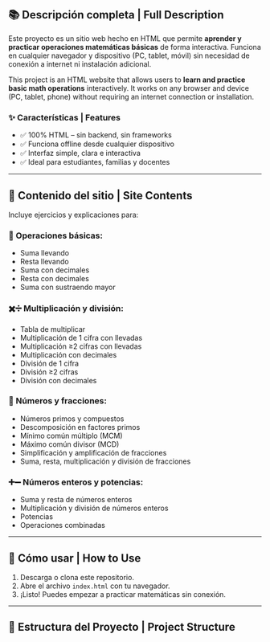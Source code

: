 
## 📚 Descripción completa | Full Description

Este proyecto es un sitio web hecho en HTML que permite **aprender y practicar operaciones matemáticas básicas** de forma interactiva. Funciona en cualquier navegador y dispositivo (PC, tablet, móvil) sin necesidad de conexión a internet ni instalación adicional.

This project is an HTML website that allows users to **learn and practice basic math operations** interactively. It works on any browser and device (PC, tablet, phone) without requiring an internet connection or installation.

### ✨ Características | Features

- ✅ 100% HTML – sin backend, sin frameworks
- ✅ Funciona offline desde cualquier dispositivo
- ✅ Interfaz simple, clara e interactiva
- ✅ Ideal para estudiantes, familias y docentes

---

## 🧮 Contenido del sitio | Site Contents

Incluye ejercicios y explicaciones para:

### 🧠 Operaciones básicas:
- Suma llevando  
- Resta llevando  
- Suma con decimales  
- Resta con decimales  
- Suma con sustraendo mayor

### ✖️➗ Multiplicación y división:
- Tabla de multiplicar  
- Multiplicación de 1 cifra con llevadas  
- Multiplicación ≥2 cifras con llevadas  
- Multiplicación con decimales  
- División de 1 cifra  
- División ≥2 cifras  
- División con decimales

### 🔢 Números y fracciones:
- Números primos y compuestos  
- Descomposición en factores primos  
- Mínimo común múltiplo (MCM)  
- Máximo común divisor (MCD)  
- Simplificación y amplificación de fracciones  
- Suma, resta, multiplicación y división de fracciones

### ➕➖ Números enteros y potencias:
- Suma y resta de números enteros  
- Multiplicación y división de números enteros  
- Potencias  
- Operaciones combinadas

---

## 🚀 Cómo usar | How to Use

1. Descarga o clona este repositorio.
2. Abre el archivo `index.html` con tu navegador.
3. ¡Listo! Puedes empezar a practicar matemáticas sin conexión.

---

## 📁 Estructura del Proyecto | Project Structure
